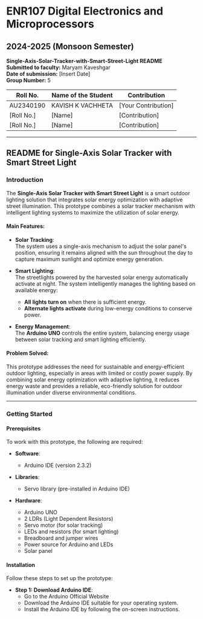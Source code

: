 # ENR107 Digital Electronics and Microprocessors  
## 2024-2025 (Monsoon Semester)  

**Single-Axis-Solar-Tracker-with-Smart-Street-Light README**  
**Submitted to faculty:** Maryam Kaveshgar  
**Date of submission:** [Insert Date]  
**Group Number:** 5  

| Roll No.   | Name of the Student   | Contribution |
|------------|-----------------------|--------------|
| AU2340190  | KAVISH K VACHHETA      | [Your Contribution] |
| [Roll No.] | [Name]                 | [Contribution] |
| [Roll No.] | [Name]                 | [Contribution] |

---

## README for Single-Axis Solar Tracker with Smart Street Light  

### **Introduction**

The **Single-Axis Solar Tracker with Smart Street Light** is a smart outdoor lighting solution that integrates solar energy optimization with adaptive street illumination. This prototype combines a solar tracker mechanism with intelligent lighting systems to maximize the utilization of solar energy.

#### **Main Features**:

- **Solar Tracking**:  
  The system uses a single-axis mechanism to adjust the solar panel's position, ensuring it remains aligned with the sun throughout the day to capture maximum sunlight and optimize energy generation.

- **Smart Lighting**:  
  The streetlights powered by the harvested solar energy automatically activate at night. The system intelligently manages the lighting based on available energy:
  - **All lights turn on** when there is sufficient energy.
  - **Alternate lights activate** during low-energy conditions to conserve power.

- **Energy Management**:  
  The **Arduino UNO** controls the entire system, balancing energy usage between solar tracking and smart lighting efficiently.

#### **Problem Solved**:
This prototype addresses the need for sustainable and energy-efficient outdoor lighting, especially in areas with limited or costly power supply. By combining solar energy optimization with adaptive lighting, it reduces energy waste and provides a reliable, eco-friendly solution for outdoor illumination under diverse environmental conditions.

---

### **Getting Started**  

#### **Prerequisites**  
To work with this prototype, the following are required:

- **Software**:
  - Arduino IDE (version 2.3.2)
  
- **Libraries**:
  - Servo library (pre-installed in Arduino IDE)

- **Hardware**:
  - Arduino UNO
  - 2 LDRs (Light Dependent Resistors)
  - Servo motor (for solar tracking)
  - LEDs and resistors (for smart lighting)
  - Breadboard and jumper wires
  - Power source for Arduino and LEDs
  - Solar panel

#### **Installation**  
Follow these steps to set up the prototype:


- **Step 1: Download Arduino IDE**:
  - Go to the Arduino Official Website
  - Download the Arduino IDE suitable for your operating system.
  - Install the Arduino IDE by following the on-screen instructions.

